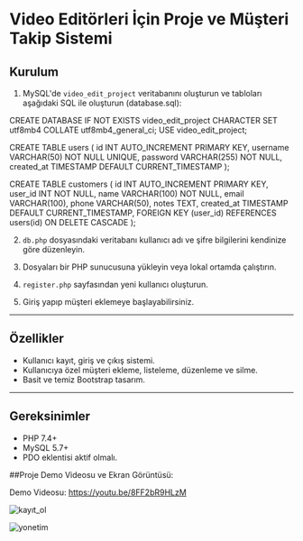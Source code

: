 # Video Editörleri İçin Proje ve Müşteri Takip Sistemi

## Kurulum

1. MySQL'de `video_edit_project` veritabanını oluşturun ve tabloları aşağıdaki SQL ile oluşturun (database.sql):

CREATE DATABASE IF NOT EXISTS video_edit_project CHARACTER SET utf8mb4 COLLATE utf8mb4_general_ci;
USE video_edit_project;

CREATE TABLE users (
id INT AUTO_INCREMENT PRIMARY KEY,
username VARCHAR(50) NOT NULL UNIQUE,
password VARCHAR(255) NOT NULL,
created_at TIMESTAMP DEFAULT CURRENT_TIMESTAMP
);

CREATE TABLE customers (
id INT AUTO_INCREMENT PRIMARY KEY,
user_id INT NOT NULL,
name VARCHAR(100) NOT NULL,
email VARCHAR(100),
phone VARCHAR(50),
notes TEXT,
created_at TIMESTAMP DEFAULT CURRENT_TIMESTAMP,
FOREIGN KEY (user_id) REFERENCES users(id) ON DELETE CASCADE
);

2. `db.php` dosyasındaki veritabanı kullanıcı adı ve şifre bilgilerini kendinize göre düzenleyin.

3. Dosyaları bir PHP sunucusuna yükleyin veya lokal ortamda çalıştırın.

4. `register.php` sayfasından yeni kullanıcı oluşturun.

5. Giriş yapıp müşteri eklemeye başlayabilirsiniz.

---

## Özellikler

- Kullanıcı kayıt, giriş ve çıkış sistemi.
- Kullanıcıya özel müşteri ekleme, listeleme, düzenleme ve silme.
- Basit ve temiz Bootstrap tasarım.

---

## Gereksinimler

- PHP 7.4+
- MySQL 5.7+
- PDO eklentisi aktif olmalı.

##Proje Demo Videosu ve Ekran Görüntüsü:

Demo Videosu: https://youtu.be/8FF2bR9HLzM

![kayıt_ol](https://github.com/user-attachments/assets/f438fdac-d871-4e29-ba0a-5c4dcbb9c0ab)

![yonetim](https://github.com/user-attachments/assets/41d12578-b036-4f7e-9597-a97892d2a98d)

